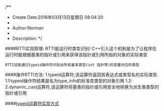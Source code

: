 /**
* Create Date:2016年03月13日星期日 08:04:20
* 
* Author:Norman
* 
* Description: 
*/

####RTTI实现原理:
    RTTI是运行时类型识别!
    C++引入这个机制是为了让程序在运行时能根据基类的指针或引用来获得该指针或引用所指的对象的实际类型
    
    RTTI还能通过typeid操作符识别出所有基本类型(int 指针等)的变量对应的类型

####操作RTTI方法:
    1.typeid运算符,该运算符返回其表达式或类型名的实际类型.
        1.1:typeid操作符结果是名为type_info的标准库类型的对象引用
        1.2:
    2.dynamic_cast运算符,该运算符将基类的指针或引用安全地转换为派生类类型的指针或引用
    

####[typeid运算符实现方式](./Typeid_RTTI.cpp)
